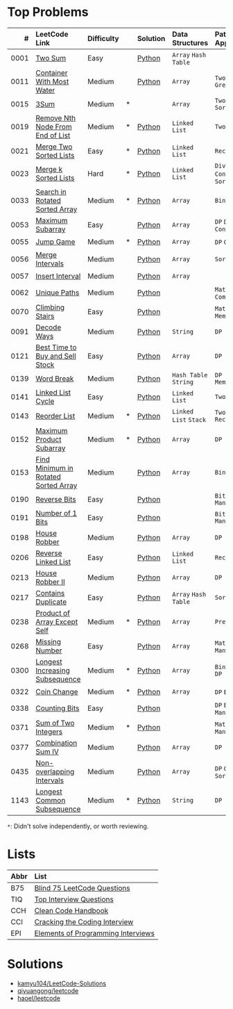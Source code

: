 # Top Problems

| #    | LeetCode Link                                                                                              | Difficulty |   | Solution                                                                                                    | Data Structures            | Patterns / Approaches             | B75                | TIQ                | CCH                | CCI                | EPI                |
|-----:|:-----------------------------------------------------------------------------------------------------------|:-----------|:--|:------------------------------------------------------------------------------------------------------------|:---------------------------|:----------------------------------|:------------------:|:------------------:|:------------------:|:------------------:|:------------------:|
| 0001 | [Two Sum](https://leetcode.com/problems/two-sum/)                                                          | Easy       |   | [Python](/0001-0099/0001-two-sum/0001-two-sum.py)                                                           | `Array` `Hash Table`       |                                   | :heavy_check_mark: |                    | :heavy_check_mark: |                    |                    |
| 0011 | [Container With Most Water](https://leetcode.com/problems/container-with-most-water/)                      | Medium     |   | [Python](/0001-0099/0011-container-with-most-water/0011-container-with-most-water.py)                       | `Array`                    | `Two Pointers` `Greedy`           | :heavy_check_mark: |                    |                    |                    |                    |
| 0015 | [3Sum](https://leetcode.com/problems/3sum/)                                                                | Medium     | * |                                                                                                             | `Array`                    | `Two Pointers` `Sorting`          | :heavy_check_mark: |                    |                    |                    |                    |
| 0019 | [Remove Nth Node From End of List](https://leetcode.com/problems/remove-nth-node-from-end-of-list/)        | Medium     | * | [Python](/0001-0099/0019-remove-nth-node-from-end-of-list/0019-remove-nth-node-from-end-of-list.py)         | `Linked List`              | `Two Pointers`                    | :heavy_check_mark: |                    |                    |                    |                    |
| 0021 | [Merge Two Sorted Lists](https://leetcode.com/problems/merge-two-sorted-lists/)                            | Easy       | * | [Python](/0001-0099/0021-merge-two-sorted-lists/0021-merge-two-sorted-lists.py)                             | `Linked List`              | `Recursion`                       | :heavy_check_mark: |                    |                    |                    |                    |
| 0023 | [Merge k Sorted Lists](https://leetcode.com/problems/merge-k-sorted-lists/)                                | Hard       | * | [Python](/0001-0099/0023-merge-k-sorted-lists/)                                                             | `Linked List`              | `Divide and Conquer` `Merge Sort` | :heavy_check_mark: |                    |                    |                    |                    |
| 0033 | [Search in Rotated Sorted Array](https://leetcode.com/problems/search-in-rotated-sorted-array/)            | Medium     | * | [Python](/0001-0099/0033-search-in-rotated-sorted-array/0033-search-in-rotated-sorted-array.py)             | `Array`                    | `Binary Search`                   | :heavy_check_mark: |                    |                    |                    |                    |
| 0053 | [Maximum Subarray](https://leetcode.com/problems/maximum-subarray/)                                        | Easy       |   | [Python](/0001-0099/0053-maximum-subarray/0053-maximum-subarray.py)                                         | `Array`                    | `DP` `Divide and Conquer`         | :heavy_check_mark: |                    | :heavy_check_mark: |                    |                    |
| 0055 | [Jump Game](https://leetcode.com/problems/jump-game/)                                                      | Medium     | * | [Python](/0001-0099/0055-jump-game/0055-jump-game.py)                                                       | `Array`                    | `DP` `Greedy`                     | :heavy_check_mark: |                    | :heavy_check_mark: |                    |                    |
| 0056 | [Merge Intervals](https://leetcode.com/problems/merge-intervals/)                                          | Medium     |   | [Python](/0001-0099/0056-merge-intervals/0056-merge-intervals.py)                                           | `Array`                    | `Sorting`                         | :heavy_check_mark: |                    |                    |                    |                    |
| 0057 | [Insert Interval](https://leetcode.com/problems/insert-interval/)                                          | Medium     |   | [Python](/0001-0099/0057-insert-interval/0057-insert-interval.py)                                           | `Array`                    |                                   | :heavy_check_mark: |                    | :heavy_check_mark: |                    |                    |
| 0062 | [Unique Paths](https://leetcode.com/problems/unique-paths/)                                                | Medium     |   | [Python](/0001-0099/0062-unique-paths/0062-unique-paths.py)                                                 |                            | `Math` `DP` `Combinatorics`       | :heavy_check_mark: |                    |                    |                    |                    |
| 0070 | [Climbing Stairs](https://leetcode.com/problems/climbing-stairs/)                                          | Easy       |   | [Python](/0001-0099/0070-climbing-stairs/0070-climbing-stairs.py)                                           |                            | `Math` `DP` `Memorization`        | :heavy_check_mark: |                    |                    |                    |                    |
| 0091 | [Decode Ways](https://leetcode.com/problems/decode-ways/)                                                  | Medium     |   | [Python](/0001-0099/0091-decode-ways/0091-decode-ways.py)                                                   | `String`                   | `DP`                              | :heavy_check_mark: |                    |                    |                    |                    |
| 0121 | [Best Time to Buy and Sell Stock](https://leetcode.com/problems/best-time-to-buy-and-sell-stock/)          | Easy       |   | [Python](/0100-0199/0121-best-time-to-buy-and-sell-stock/0121-best-time-to-buy-and-sell-stock.py)           | `Array`                    | `DP`                              | :heavy_check_mark: |                    |                    |                    |                    |
| 0139 | [Word Break](https://leetcode.com/problems/word-break/)                                                    | Medium     |   | [Python](/0100-0199/0139-word-break/0139-word-break.py)                                                     | `Hash Table` `String`      | `DP` `Memorization`               | :heavy_check_mark: |                    |                    |                    |                    |
| 0141 | [Linked List Cycle](https://leetcode.com/problems/linked-list-cycle/)                                      | Easy       |   | [Python](/0100-0199/0141-linked-list-cycle/0141-linked-list-cycle.py)                                       | `Linked List`              | `Two Pointer`                     | :heavy_check_mark: |                    |                    |                    |                    |
| 0143 | [Reorder List](https://leetcode.com/problems/reorder-list/)                                                | Medium     | * | [Python](/0100-0199/0143-reorder-list/)                                                                     | `Linked List` `Stack`      | `Two Pointer` `Recursion`         | :heavy_check_mark: |                    |                    |                    |                    |
| 0152 | [Maximum Product Subarray](https://leetcode.com/problems/maximum-product-subarray/)                        | Medium     | * | [Python](/0100-0199/0152-maximum-product-subarray/0152-maximum-product-subarray.py)                         | `Array`                    | `DP`                              | :heavy_check_mark: |                    | :heavy_check_mark: |                    |                    |
| 0153 | [Find Minimum in Rotated Sorted Array](https://leetcode.com/problems/find-minimum-in-rotated-sorted-array/)| Medium     |   | [Python](/0100-0199/0153-find-minimum-in-rotated-sorted-array/0153-find-minimum-in-rotated-sorted-array.py) | `Array`                    | `Binary Search`                   | :heavy_check_mark: |                    | :heavy_check_mark: |                    |                    |
| 0190 | [Reverse Bits](https://leetcode.com/problems/reverse-bits/)                                                | Easy       |   | [Python](/0100-0199/0190-reverse-bits/0190-reverse-bits.py)                                                 |                            | `Bit Manipulation`                | :heavy_check_mark: |                    |                    |                    |                    |
| 0191 | [Number of 1 Bits](https://leetcode.com/problems/number-of-1-bits/)                                        | Easy       |   | [Python](/0100-0199/0191-number-of-1-bits/)                                                                 |                            | `Bit Manipulation`                | :heavy_check_mark: |                    | :heavy_check_mark: |                    |                    |
| 0198 | [House Robber](https://leetcode.com/problems/house-robber/)                                                | Medium     |   | [Python](/0100-0199/0198-house-robber/0198-house-robber.py)                                                 | `Array`                    | `DP`                              | :heavy_check_mark: |                    |                    |                    |                    |
| 0206 | [Reverse Linked List](https://leetcode.com/problems/reverse-linked-list/)                                  | Easy       |   | [Python](/0200-0299/0206-reverse-linked-list/0206-reverse-linked-list.py)                                   | `Linked List`              | `Recursion`                       | :heavy_check_mark: |                    |                    |                    |                    |
| 0213 | [House Robber II](https://leetcode.com/problems/house-robber-ii/)                                          | Medium     |   | [Python](/0200-0299/0213-house-robber-ii/0213-house-robber-ii.py)                                           | `Array`                    | `DP`                              | :heavy_check_mark: |                    |                    |                    |                    |
| 0217 | [Contains Duplicate](https://leetcode.com/problems/contains-duplicate/)                                    | Easy       |   | [Python](/0200-0299/0217-contains-duplicate/0217-contains-duplicate.py)                                     | `Array` `Hash Table`       | `Sorting`                         | :heavy_check_mark: |                    |                    |                    |                    |
| 0238 | [Product of Array Except Self](https://leetcode.com/problems/product-of-array-except-self/)                | Medium     | * | [Python](/0200-0299/0238-product-of-array-except-self/0238-product-of-array-except-self.py)                 | `Array`                    | `Prefix Sum`                      | :heavy_check_mark: |                    |                    |                    |                    |
| 0268 | [Missing Number](https://leetcode.com/problems/missing-number/)                                            | Easy       |   | [Python](/0200-0299/0268-missing-number/0268-missing-number.py)                                             | `Array`                    | `Math` `Bit Manipulation`         | :heavy_check_mark: |                    |                    |                    |                    |
| 0300 | [Longest Increasing Subsequence](https://leetcode.com/problems/longest-increasing-subsequence/)            | Medium     | * | [Python](/0300-0399/0300-longest-increasing-subsequence/0300-longest-increasing-subsequence.py)             | `Array`                    | `Binary Search` `DP`              | :heavy_check_mark: |                    |                    |                    |                    |
| 0322 | [Coin Change](https://leetcode.com/problems/coin-change/)                                                  | Medium     | * | [Python](/0300-0399/0322-coin-change/0322-coin-change.py)                                                   | `Array`                    | `DP` `BFS`                        | :heavy_check_mark: |                    |                    |                    |                    |
| 0338 | [Counting Bits](https://leetcode.com/problems/counting-bits/)                                              | Easy       |   | [Python](/0300-0399/0338-counting-bits/0338-counting-bits.py)                                               |                            | `DP` `Bit Manipulation`           | :heavy_check_mark: |                    |                    |                    |                    |
| 0371 | [Sum of Two Integers](https://leetcode.com/problems/sum-of-two-integers/)                                  | Medium     | * | [Python](/0300-0399/0371-sum-of-two-integers/0371-sum-of-two-integers.py)                                   |                            | `Math` `Bit Manipulation`         | :heavy_check_mark: |                    |                    |                    |                    |
| 0377 | [Combination Sum IV](https://leetcode.com/problems/combination-sum-iv/)                                    | Medium     |   | [Python](/0300-0399/0377-combination-sum-iv/0377-combination-sum-iv.py)                                     | `Array`                    | `DP`                              | :heavy_check_mark: |                    |                    |                    |                    |
| 0435 | [Non-overlapping Intervals](https://leetcode.com/problems/non-overlapping-intervals/)                      | Medium     |   | [Python](/0400-0499/0435-non-overlapping-intervals/0435-non-overlapping-intervals.py)                       | `Array`                    | `DP` `Greedy` `Sorting`           | :heavy_check_mark: |                    |                    |                    |                    |
| 1143 | [Longest Common Subsequence](https://leetcode.com/problems/longest-common-subsequence/)                    | Medium     | * | [Python](/1100-1199/1143-longest-common-subsequence/1143-longest-common-subsequence.py)                     | `String`                   | `DP`                              | :heavy_check_mark: |                    |                    |                    |                    |

`*`: Didn't solve independently, or worth reviewing.

# Lists

| Abbr | List                                                                                                              |
|:-----|:------------------------------------------------------------------------------------------------------------------|
| B75  | [Blind 75 LeetCode Questions](https://leetcode.com/discuss/general-discussion/460599/blind-75-leetcode-questions) |
| TIQ  | [Top Interview Questions](https://leetcode.com/explore/interview/card/top-interview-questions-easy/)              |
| CCH  | [Clean Code Handbook](https://app.selz.com/item/546c6e1ab7987209fc7fd418)                                         |
| CCI  | [Cracking the Coding Interview](https://www.crackingthecodinginterview.com/)                                      |
| EPI  | [Elements of Programming Interviews](https://elementsofprogramminginterviews.com/)                                |

# Solutions

- [kamyu104/LeetCode-Solutions](https://github.com/kamyu104/LeetCode-Solutions)
- [qiyuangong/leetcode](https://github.com/qiyuangong/leetcode)
- [haoel/leetcode](https://github.com/haoel/leetcode)
